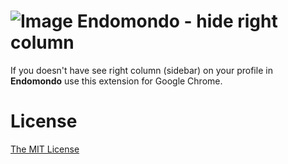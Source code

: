 # ![Image](https://raw.githubusercontent.com/piecioshka/endomondo-hide-right-column/master/icons/32x32.png) Endomondo - hide right column

If you doesn't have see right column (sidebar) on your profile in **Endomondo** use this extension for Google Chrome.

# License

[The MIT License][0]

[0]: http://piecioshka.mit-license.org/
